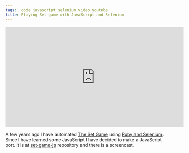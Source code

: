 ```yaml
---
tags:  code javascript selenium video youtube
title: Playing Set game with JavaScript and Selenium
---
```

<iframe width="560" height="315" src="https://www.youtube.com/embed/sTDY7Sb18x4" frameborder="0" allowfullscreen></iframe>

A few years ago I have automated [The Set Game](https://en.wikipedia.org/wiki/Set_(game)) using [Ruby and Selenium](/automating-the-set-game). Since I have learned some JavaScript I have decided to make a JavaScript port. It is at [set-game-js](https://github.com/zeljkofilipin/set-game-js) repository and there is a screencast.
